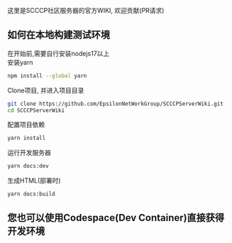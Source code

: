 这里是SCCCP社区服务器的官方WIKI, 欢迎贡献(PR请求)

## 如何在本地构建测试环境
在开始前,需要自行安装nodejs17以上  
安装yarn  
```sh
npm install --global yarn  
```
Clone项目, 并进入项目目录
```sh
git clone https://github.com/EpsilonNetWorkGroup/SCCCPServerWiki.git  
cd SCCCPServerWiki  
```
配置项目依赖  
```sh
yarn install  
```
运行开发服务器  
```sh
yarn docs:dev  
```
生成HTML(部署时)  
```sh
yarn docs:build  
```

## 您也可以使用Codespace(Dev Container)直接获得开发环境
